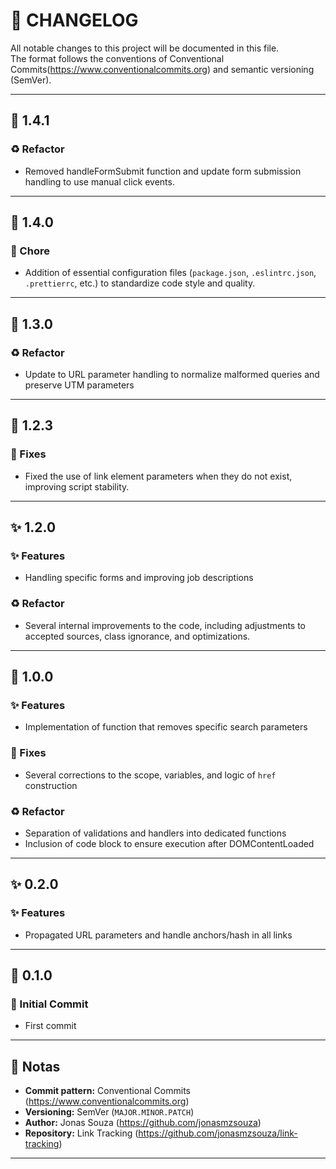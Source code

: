 # 📜 CHANGELOG

All notable changes to this project will be documented in this file.  
The format follows the conventions of Conventional Commits(https://www.conventionalcommits.org) and semantic versioning (SemVer).

---
## 🔁 1.4.1
### ♻️ Refactor
- Removed handleFormSubmit function and update form submission handling to use manual click events.

---

## 🧩 1.4.0
### 🔧 Chore
- Addition of essential configuration files (`package.json`, `.eslintrc.json`, `.prettierrc`, etc.) to standardize code style and quality.

---

## 🔁 1.3.0
### ♻️ Refactor
- Update to URL parameter handling to normalize malformed queries and preserve UTM parameters

---

## 🐞 1.2.3
### 🐛 Fixes
- Fixed the use of link element parameters when they do not exist, improving script stability.

---

## ✨ 1.2.0
### ✨ Features
- Handling specific forms and improving job descriptions 

### ♻️ Refactor
- Several internal improvements to the code, including adjustments to accepted sources, class ignorance, and optimizations.

---

## 🚀 1.0.0
### ✨ Features
- Implementation of function that removes specific search parameters

### 🐛 Fixes
- Several corrections to the scope, variables, and logic of `href` construction

### ♻️ Refactor
- Separation of validations and handlers into dedicated functions
- Inclusion of code block to ensure execution after DOMContentLoaded

---

## ✨ 0.2.0
### ✨ Features
- Propagated URL parameters and handle anchors/hash in all links  

---

## 🎉 0.1.0
### 🎯 Initial Commit
- First commit  

---

## 📘 Notas

- **Commit pattern:** Conventional Commits (https://www.conventionalcommits.org)  
- **Versioning:** SemVer (`MAJOR.MINOR.PATCH`)
- **Author:** Jonas Souza (https://github.com/jonasmzsouza)
- **Repository:** Link Tracking (https://github.com/jonasmzsouza/link-tracking)

---